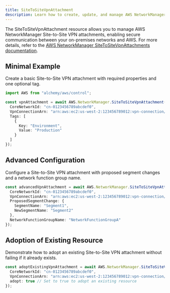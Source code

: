 ```yaml
---
title: SiteToSiteVpnAttachment
description: Learn how to create, update, and manage AWS NetworkManager SiteToSiteVpnAttachments using Alchemy Cloud Control.
---
```



The SiteToSiteVpnAttachment resource allows you to manage AWS NetworkManager Site-to-Site VPN attachments, enabling secure communication between your on-premises networks and AWS. For more details, refer to the [AWS NetworkManager SiteToSiteVpnAttachments documentation](https://docs.aws.amazon.com/networkmanager/latest/userguide/).

## Minimal Example

Create a basic Site-to-Site VPN attachment with required properties and one optional tag.

```ts
import AWS from "alchemy/aws/control";

const vpnAttachment = await AWS.NetworkManager.SiteToSiteVpnAttachment("vpnAttachment", {
  CoreNetworkId: "cn-0123456789abcdef0",
  VpnConnectionArn: "arn:aws:ec2:us-west-2:123456789012:vpn-connection/vpn-0123456789abcdef0",
  Tags: [
    {
      Key: "Environment",
      Value: "Production"
    }
  ]
});
```

## Advanced Configuration

Configure a Site-to-Site VPN attachment with proposed segment changes and a network function group name.

```ts
const advancedVpnAttachment = await AWS.NetworkManager.SiteToSiteVpnAttachment("advancedVpnAttachment", {
  CoreNetworkId: "cn-0123456789abcdef0",
  VpnConnectionArn: "arn:aws:ec2:us-west-2:123456789012:vpn-connection/vpn-0123456789abcdef0",
  ProposedSegmentChange: {
    SegmentName: "Segment1",
    NewSegmentName: "Segment2"
  },
  NetworkFunctionGroupName: "NetworkFunctionGroupA"
});
```

## Adoption of Existing Resource

Demonstrate how to adopt an existing Site-to-Site VPN attachment without failing if it already exists.

```ts
const adoptExistingVpnAttachment = await AWS.NetworkManager.SiteToSiteVpnAttachment("existingVpnAttachment", {
  CoreNetworkId: "cn-0123456789abcdef0",
  VpnConnectionArn: "arn:aws:ec2:us-west-2:123456789012:vpn-connection/vpn-0123456789abcdef0",
  adopt: true // Set to true to adopt an existing resource
});
```
